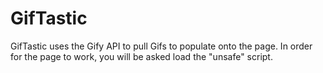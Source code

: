 # GifTastic

GifTastic uses the Gify API to pull Gifs to populate onto the page.
In order for the page to work, you will be asked load the "unsafe" script.
